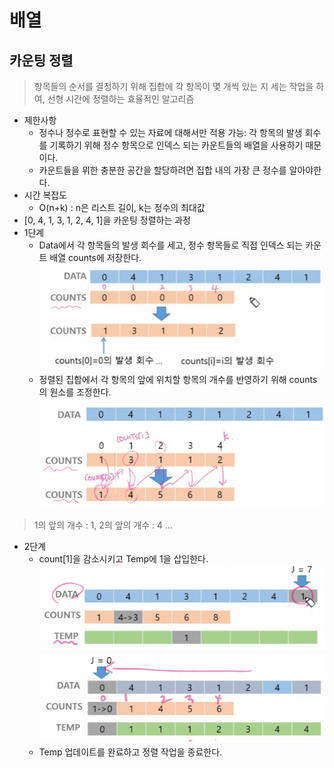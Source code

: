 # 배열 
## 카운팅 정렬
> 항목들의 순서를 결정하기 위해 집합에 각 항목이 몇 개씩 있는 지 세는 작업을 하여, 선형 시간에 정렬하는 효율적인 알고리즘

- 제한사항
    - 정수나 정수로 표현할 수 있는 자료에 대해서만 적용 가능: 각 항목의 발생 회수를 기록하기 위해 정수 항목으로 인덱스 되는 카운트들의 배열을 사용하기 때문이다.
    - 카운트들을 위한 충분한 공간을 할당하려면 집합 내의 가장 큰 정수를 알아야한다. 
- 시간 복잡도
    - O(n+k) : n은 리스트 길이, k는 정수의 최대값
- [0, 4, 1, 3, 1, 2, 4, 1]을 카운팅 정렬하는 과정
- 1단계 
    - Data에서 각 항목들의 발생 회수를 세고, 정수 항목들로 직접 인덱스 되는 카운트 배열 counts에 저장한다.
![이미지](/images/count.PNG)
    - 정렬된 집합에서 각 항목의 앞에 위치할 항목의 개수를 반영하기 위해 counts의 원소를 조정한다.
![이미지](/images/count3.PNG)
> 1의 앞의 개수 : 1, 2의 앞의 개수 : 4 ...
- 2단계
    - count[1]을 감소시키고 Temp에 1을 삽입한다.
![이미지](/images/count4.PNG)
![이미지](/images/count5.PNG)
    - Temp 업데이트를 완료하고 정렬 작업을 종료한다.